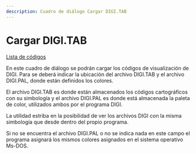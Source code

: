 ```yaml
---
description: Cuadro de diálogo Cargar DIGI.TAB
---
```


# Cargar DIGI.TAB

[Lista de códigos](/mdtopx/otras-herramientas/lista-de-codigos/)

En este cuadro de diálogo se podrán cargar los códigos de visualización de DIGI. Para se deberá indicar la ubicación del archivo DIGI.TAB y el archivo DIGI.PAL, donde están definidos los colores.

El archivo DIGI.TAB es donde están almacenados los códigos cartográficos con su simbología y el archivo DIGI.PAL es donde está almacenada la paleta de color, utilizados ambos por el programa DIGI.

La utilidad estriba en la posibilidad de ver los archivos DIGI con la misma simbología que desde dentro del propio programa.

Si no se encuentra el archivo DIGI.PAL o no se indica nada en este campo el programa asignará los mismos colores asignados en el sistema operativo Ms-DOS.


